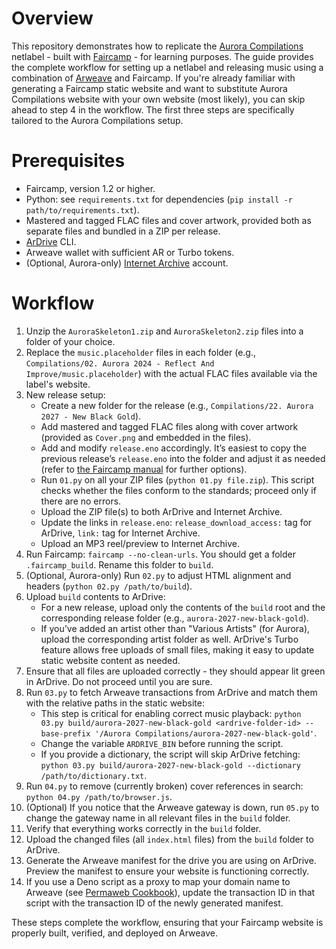 # Overview

This repository demonstrates how to replicate the [Aurora Compilations](https://aurora-compilations.org) netlabel - built with [Faircamp](https://simonrepp.com/faircamp) - for learning purposes. The guide provides the complete workflow for setting up a netlabel and releasing music using a combination of [Arweave](https://arweave.org) and Faircamp. If you're already familiar with generating a Faircamp static website and want to substitute Aurora Compilations website with your own website (most likely), you can skip ahead to step 4 in the workflow. The first three steps are specifically tailored to the Aurora Compilations setup.

# Prerequisites

* Faircamp, version 1.2 or higher.
* Python: see `requirements.txt` for dependencies (`pip install -r path/to/requirements.txt`).
* Mastered and tagged FLAC files and cover artwork, provided both as separate files and bundled in a ZIP per release.
* [ArDrive](https://ardrive.io) CLI.
* Arweave wallet with sufficient AR or Turbo tokens.
* (Optional, Aurora-only) [Internet Archive](https://archive.org) account.

# Workflow

1. Unzip the `AuroraSkeleton1.zip` and `AuroraSkeleton2.zip` files into a folder of your choice.
2. Replace the `music.placeholder` files in each folder (e.g., `Compilations/02. Aurora 2024 - Reflect And Improve/music.placeholder`) with the actual FLAC files available via the label's website.
3. New release setup:
   * Create a new folder for the release (e.g., `Compilations/22. Aurora 2027 - New Black Gold`).
   * Add mastered and tagged FLAC files along with cover artwork (provided as `Cover.png` and embedded in the files).
   * Add and modify `release.eno` accordingly. It’s easiest to copy the previous release’s `release.eno` into the folder and adjust it as needed (refer to [the Faircamp manual](https://simonrepp.com/faircamp/manual) for further options).
   * Run `01.py` on all your ZIP files (`python 01.py file.zip`). This script checks whether the files conform to the standards; proceed only if there are no errors.
   * Upload the ZIP file(s) to both ArDrive and Internet Archive.
   * Update the links in `release.eno`: `release_download_access:` tag for ArDrive, `link:` tag for Internet Archive.
   * Upload an MP3 reel/preview to Internet Archive.
4. Run Faircamp: `faircamp --no-clean-urls`. You should get a folder `.faircamp_build`. Rename this folder to `build`.
5. (Optional, Aurora-only) Run `02.py` to adjust HTML alignment and headers (`python 02.py /path/to/build`).
6. Upload `build` contents to ArDrive:
   * For a new release, upload only the contents of the `build` root and the corresponding release folder (e.g., `aurora-2027-new-black-gold`).
   * If you’ve added an artist other than "Various Artists" (for Aurora), upload the corresponding artist folder as well. ArDrive's Turbo feature allows free uploads of small files, making it easy to update static website content as needed.
7. Ensure that all files are uploaded correctly - they should appear lit green in ArDrive. Do not proceed until you are sure.
8. Run `03.py` to fetch Arweave transactions from ArDrive and match them with the relative paths in the static website:
   * This step is critical for enabling correct music playback: `python 03.py build/aurora-2027-new-black-gold <ardrive-folder-id> --base-prefix '/Aurora Compilations/aurora-2027-new-black-gold'`.
   * Change the variable `ARDRIVE_BIN` before running the script.
   * If you provide a dictionary, the script will skip ArDrive fetching: `python 03.py build/aurora-2027-new-black-gold --dictionary /path/to/dictionary.txt`.
9. Run `04.py` to remove (currently broken) cover references in search: `python 04.py /path/to/browser.js`.
10. (Optional) If you notice that the Arweave gateway is down, run `05.py` to change the gateway name in all relevant files in the `build` folder.
11. Verify that everything works correctly in the `build` folder.
12. Upload the changed files (all `index.html` files) from the `build` folder to ArDrive.
13. Generate the Arweave manifest for the drive you are using on ArDrive. Preview the manifest to ensure your website is functioning correctly.
14. If you use a Deno script as a proxy to map your domain name to Arweave (see [Permaweb Cookbook](https://cookbook.arweave.dev)), update the transaction ID in that script with the transaction ID of the newly generated manifest.

These steps complete the workflow, ensuring that your Faircamp website is properly built, verified, and deployed on Arweave.
